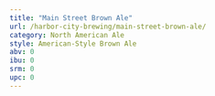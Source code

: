 ```yaml
---
title: "Main Street Brown Ale"
url: /harbor-city-brewing/main-street-brown-ale/
category: North American Ale
style: American-Style Brown Ale
abv: 0
ibu: 0
srm: 0
upc: 0
---
```


